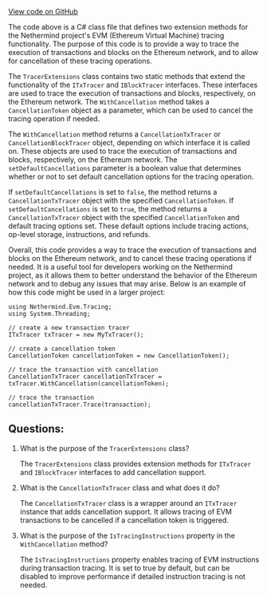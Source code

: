 [View code on GitHub](https://github.com/NethermindEth/nethermind/src/Nethermind/Nethermind.Evm/Tracing/TracerExtensions.cs)

The code above is a C# class file that defines two extension methods for the Nethermind project's EVM (Ethereum Virtual Machine) tracing functionality. The purpose of this code is to provide a way to trace the execution of transactions and blocks on the Ethereum network, and to allow for cancellation of these tracing operations.

The `TracerExtensions` class contains two static methods that extend the functionality of the `ITxTracer` and `IBlockTracer` interfaces. These interfaces are used to trace the execution of transactions and blocks, respectively, on the Ethereum network. The `WithCancellation` method takes a `CancellationToken` object as a parameter, which can be used to cancel the tracing operation if needed.

The `WithCancellation` method returns a `CancellationTxTracer` or `CancellationBlockTracer` object, depending on which interface it is called on. These objects are used to trace the execution of transactions and blocks, respectively, on the Ethereum network. The `setDefaultCancellations` parameter is a boolean value that determines whether or not to set default cancellation options for the tracing operation.

If `setDefaultCancellations` is set to `false`, the method returns a `CancellationTxTracer` object with the specified `CancellationToken`. If `setDefaultCancellations` is set to `true`, the method returns a `CancellationTxTracer` object with the specified `CancellationToken` and default tracing options set. These default options include tracing actions, op-level storage, instructions, and refunds.

Overall, this code provides a way to trace the execution of transactions and blocks on the Ethereum network, and to cancel these tracing operations if needed. It is a useful tool for developers working on the Nethermind project, as it allows them to better understand the behavior of the Ethereum network and to debug any issues that may arise. Below is an example of how this code might be used in a larger project:

```
using Nethermind.Evm.Tracing;
using System.Threading;

// create a new transaction tracer
ITxTracer txTracer = new MyTxTracer();

// create a cancellation token
CancellationToken cancellationToken = new CancellationToken();

// trace the transaction with cancellation
CancellationTxTracer cancellationTxTracer = txTracer.WithCancellation(cancellationToken);

// trace the transaction
cancellationTxTracer.Trace(transaction);
```
## Questions: 
 1. What is the purpose of the `TracerExtensions` class?
    
    The `TracerExtensions` class provides extension methods for `ITxTracer` and `IBlockTracer` interfaces to add cancellation support.

2. What is the `CancellationTxTracer` class and what does it do?
    
    The `CancellationTxTracer` class is a wrapper around an `ITxTracer` instance that adds cancellation support. It allows tracing of EVM transactions to be cancelled if a cancellation token is triggered.

3. What is the purpose of the `IsTracingInstructions` property in the `WithCancellation` method?
    
    The `IsTracingInstructions` property enables tracing of EVM instructions during transaction tracing. It is set to true by default, but can be disabled to improve performance if detailed instruction tracing is not needed.